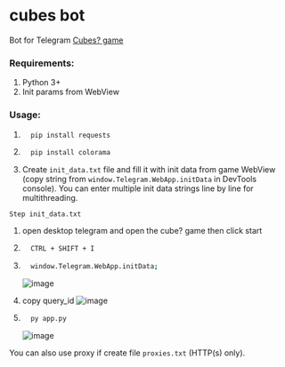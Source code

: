 # cubes bot

Bot for Telegram [Cubes? game](https://t.me/cubesonthewater_bot?start=OTk3MTQzNDc5)

### Requirements:
1. Python 3+
2. Init params from WebView

### Usage:
1. ```bash
     pip install requests
   ```
2. ```bash
     pip install colorama
   ```
3. Create `init_data.txt` file and fill it with init data from game WebView (copy string from `window.Telegram.WebApp.initData` in DevTools console). You can enter multiple init data strings line by line for multithreading.

``Step init_data.txt``
1. open desktop telegram and open the cube? game then click start
2. ```bash
     CTRL + SHIFT + I
   ```
3. ```bash
     window.Telegram.WebApp.initData;
   ```
   ![image](https://github.com/Reykira007/cubes_bot/assets/70166715/b2fabe48-8126-4af7-8fd1-e7071deddb76)

4. copy query_id
   ![image](https://github.com/Reykira007/cubes_bot/assets/70166715/7f328950-4732-493a-9619-c94d0f75a79c)






4. ```bash
     py app.py
   ```
   ![image](https://github.com/Reykira007/cubes_bot/assets/70166715/546911cb-8677-4391-9954-8a4f04d70b1a)


You can also use proxy if create file `proxies.txt` (HTTP(s) only).

